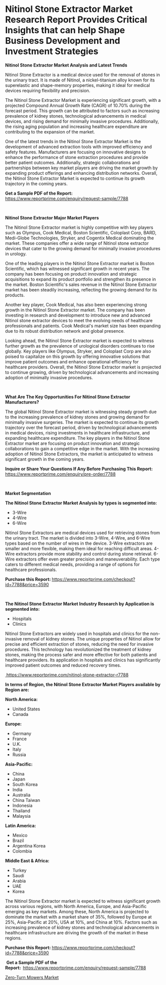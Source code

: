 <p><h1>Nitinol Stone Extractor Market Research Report Provides Critical Insights that can help Shape Business Development and Investment Strategies</h1></p><p><strong>Nitinol Stone Extractor Market Analysis and Latest Trends</strong></p>
<p><p>Nitinol Stone Extractor is a medical device used for the removal of stones in the urinary tract. It is made of Nitinol, a nickel-titanium alloy known for its superelastic and shape-memory properties, making it ideal for medical devices requiring flexibility and precision.</p><p>The Nitinol Stone Extractor Market is experiencing significant growth, with a projected Compound Annual Growth Rate (CAGR) of 10.70% during the forecast period. This growth can be attributed to factors such as increasing prevalence of kidney stones, technological advancements in medical devices, and rising demand for minimally invasive procedures. Additionally, the rising aging population and increasing healthcare expenditure are contributing to the expansion of the market.</p><p>One of the latest trends in the Nitinol Stone Extractor Market is the development of advanced extraction tools with improved efficiency and safety features. Manufacturers are focusing on innovative designs to enhance the performance of stone extraction procedures and provide better patient outcomes. Additionally, strategic collaborations and partnerships between key market players are driving the market growth by expanding product offerings and enhancing distribution networks. Overall, the Nitinol Stone Extractor Market is expected to continue its growth trajectory in the coming years.</p></p>
<p><strong>Get a Sample PDF of the Report:&nbsp;</strong> <a href="https://www.reportprime.com/enquiry/request-sample/7788">https://www.reportprime.com/enquiry/request-sample/7788</a></p>
<p>&nbsp;</p>
<p><strong>Nitinol Stone Extractor Major Market Players</strong></p>
<p><p>The Nitinol Stone Extractor market is highly competitive with key players such as Olympus, Cook Medical, Boston Scientific, Coloplast Corp, BARD, Medi-Globe Technologies, Stryker, and Cogentix Medical dominating the market. These companies offer a wide range of Nitinol stone extractor devices that cater to the growing demand for minimally invasive procedures in urology.</p><p>One of the leading players in the Nitinol Stone Extractor market is Boston Scientific, which has witnessed significant growth in recent years. The company has been focusing on product innovation and strategic acquisitions to expand its product portfolio and strengthen its presence in the market. Boston Scientific's sales revenue in the Nitinol Stone Extractor market has been steadily increasing, reflecting the growing demand for its products.</p><p>Another key player, Cook Medical, has also been experiencing strong growth in the Nitinol Stone Extractor market. The company has been investing in research and development to introduce new and advanced Nitinol stone extractor devices to meet the evolving needs of healthcare professionals and patients. Cook Medical's market size has been expanding due to its robust distribution network and global presence.</p><p>Looking ahead, the Nitinol Stone Extractor market is expected to witness further growth as the prevalence of urological disorders continues to rise globally. Key players like Olympus, Stryker, and Coloplast Corp are also poised to capitalize on this growth by offering innovative solutions that improve patient outcomes and enhance operational efficiency for healthcare providers. Overall, the Nitinol Stone Extractor market is projected to continue growing, driven by technological advancements and increasing adoption of minimally invasive procedures.</p></p>
<p>&nbsp;</p>
<p><strong>What Are The Key Opportunities For Nitinol Stone Extractor Manufacturers?</strong></p>
<p><p>The global Nitinol Stone Extractor market is witnessing steady growth due to the increasing prevalence of kidney stones and growing demand for minimally invasive surgeries. The market is expected to continue its growth trajectory over the forecast period, driven by technological advancements in medical devices, rising investments in healthcare infrastructure, and expanding healthcare expenditure. The key players in the Nitinol Stone Extractor market are focusing on product innovation and strategic collaborations to gain a competitive edge in the market. With the increasing adoption of Nitinol Stone Extractors, the market is anticipated to witness significant growth in the coming years.</p></p>
<p><strong>Inquire or Share Your Questions If Any Before Purchasing This Report:</strong> <a href="https://www.reportprime.com/enquiry/pre-order/7788">https://www.reportprime.com/enquiry/pre-order/7788</a></p>
<p>&nbsp;</p>
<p><strong>Market Segmentation</strong></p>
<p><strong>The Nitinol Stone Extractor Market Analysis by types is segmented into:</strong></p>
<p><ul><li>3-Wire</li><li>4-Wire</li><li>6-Wire</li></ul></p>
<p><p>Nitinol Stone Extractors are medical devices used for retrieving stones from the urinary tract. The market is divided into 3-Wire, 4-Wire, and 6-Wire types based on the number of wires in the device. 3-Wire extractors are smaller and more flexible, making them ideal for reaching difficult areas. 4-Wire extractors provide more stability and control during stone retrieval. 6-Wire extractors offer even greater precision and maneuverability. Each type caters to different medical needs, providing a range of options for healthcare professionals.</p></p>
<p><strong>Purchase this Report:&nbsp;</strong><a href="https://www.reportprime.com/checkout?id=7788&price=3590">https://www.reportprime.com/checkout?id=7788&price=3590</a></p>
<p>&nbsp;</p>
<p><strong>The Nitinol Stone Extractor Market Industry Research by Application is segmented into:</strong></p>
<p><ul><li>Hospitals</li><li>Clinics</li></ul></p>
<p><p>Nitinol Stone Extractors are widely used in hospitals and clinics for the non-invasive removal of kidney stones. The unique properties of Nitinol allow for precise and efficient extraction of stones, reducing the need for invasive procedures. This technology has revolutionized the treatment of kidney stones, making the process safer and more effective for both patients and healthcare providers. Its application in hospitals and clinics has significantly improved patient outcomes and reduced recovery times.</p></p>
<p><a href="https://www.reportprime.com/nitinol-stone-extractor-r7788">&nbsp;https://www.reportprime.com/nitinol-stone-extractor-r7788</a></p>
<p><strong>In terms of Region, the Nitinol Stone Extractor Market Players available by Region are:</strong></p>
<p>
    <p> <strong> North America: </strong>
        <ul>
            <li>United States</li>
            <li>Canada</li>
        </ul>
        </p> 
    <p> <strong> Europe: </strong>
        <ul>
            <li>Germany</li>
            <li>France</li>
            <li>U.K.</li>
            <li>Italy</li>
            <li>Russia</li>
        </ul>
        </p> 
    <p> <strong> Asia-Pacific: </strong>
        <ul>
            <li>China</li>
            <li>Japan</li>
            <li>South Korea</li>
            <li>India</li>
            <li>Australia</li>
            <li>China Taiwan</li>
            <li>Indonesia</li>
            <li>Thailand</li>
            <li>Malaysia</li>
        </ul>
        </p> 
    <p> <strong> Latin America: </strong>
        <ul>
            <li>Mexico</li>
            <li>Brazil</li>
            <li>Argentina Korea</li>
            <li>Colombia</li>
        </ul>
        </p> 
    <p> <strong> Middle East & Africa: </strong>
        <ul>
            <li>Turkey</li>
            <li>Saudi</li>
            <li>Arabia</li>
            <li>UAE</li>
            <li>Korea</li>
        </ul>
    </p>
    </p>
<p><p>The Nitinol Stone Extractor market is expected to witness significant growth across various regions, with North America, Europe, and Asia-Pacific emerging as key markets. Among these, North America is projected to dominate the market with a market share of 35%, followed by Europe at 25%, Asia-Pacific at 20%, USA at 10%, and China at 10%. Factors such as increasing prevalence of kidney stones and technological advancements in healthcare infrastructure are driving the growth of the market in these regions.</p></p>
<p><strong>Purchase this Report: </strong><a href="https://www.reportprime.com/checkout?id=7788&price=3590">https://www.reportprime.com/checkout?id=7788&price=3590</a></p>
<p>&nbsp;<strong>Get a Sample PDF of the Report:&nbsp;&nbsp;</strong><a href="https://www.reportprime.com/enquiry/request-sample/7788">https://www.reportprime.com/enquiry/request-sample/7788</a></p>
<p><strong></strong></p>
<p><p><a href="https://github.com/philipWlf74/Market-Research-Report-List-1/blob/main/zero-turn-mowers-market.md">Zero-Turn Mowers Market</a></p></p>